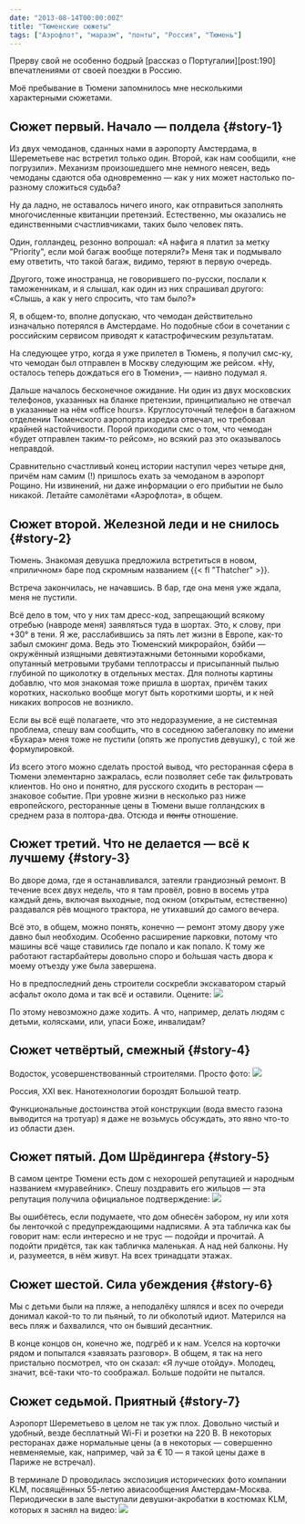 ```yaml
---
date: "2013-08-14T00:00:00Z"
title: "Тюменские сюжеты"
tags: ["Аэрофлот", "маразм", "понты", "Россия", "Тюмень"]
---
```


Прерву свой не особенно бодрый [рассказ о Португалии][post:190] впечатлениями от своей поездки в Россию.

Моё пребывание в Тюмени запомнилось мне несколькими характерными сюжетами.

<!--more-->

## Сюжет первый. Начало — полдела {#story-1}

Из двух чемоданов, сданных нами в аэропорту Амстердама, в Шереметьеве нас встретил только один. Второй, как нам сообщили, «не погрузили». Механизм произошедшего мне немного неясен, ведь чемоданы сдаются оба одновременно — как у них может настолько по-разному сложиться судьба?

Ну да ладно, не оставалось ничего иного, как отправиться заполнять многочисленные квитанции претензий. Естественно, мы оказались не единственными счастливчиками, таких было человек пять.

Один, голландец, резонно вопрошал: «А нафига я платил за метку "Priority", если мой багаж вообще потеряли?» Меня так и подмывало ему ответить, что такой багаж, видимо, теряют в первую очередь.

Другого, тоже иностранца, не говорившего по-русски, послали к таможенникам, и я слышал, как один из них спрашивал другого: «Слышь, а как у него спросить, что там было?»

Я, в общем-то, вполне допускаю, что чемодан действительно изначально потерялся в Амстердаме. Но подобные сбои в сочетании с российским сервисом приводят к катастрофическим результатам.

На следующее утро, когда я уже прилетел в Тюмень, я получил смс-ку, что чемодан был отправлен в Москву следующим же рейсом. «Ну, осталось теперь дождаться его в Тюмени», — наивно подумал я.

Дальше началось бесконечное ожидание. Ни один из двух московских телефонов, указанных на бланке претензии, принципиально не отвечал в указанные на нём «office hours». Круглосуточный телефон в багажном отделении Тюменского аэропорта изредка отвечал, но требовал крайней настойчивости. Порой приходили смс о том, что чемодан «будет отправлен таким-то рейсом», но всякий раз это оказывалось неправдой.

Сравнительно счастливый конец истории наступил через четыре дня, причём нам самим (!) пришлось ехать за чемоданом в аэропорт Рощино. Ни извинений, ни даже информации о его прибытии не было никакой. Летайте самолётами «Аэрофлота», в общем.

## Сюжет второй. Железной леди и не снилось {#story-2}

Тюмень. Знакомая девушка предложила встретиться в новом, «приличном» баре под скромным названием {{< fl "Thatcher" >}}.

Встреча закончилась, не начавшись. В бар, где она меня уже ждала, меня не пустили.

Всё дело в том, что у них там дресс-код, запрещающий всякому отребью (навроде меня) заявляться туда в шортах. Это, к слову, при +30° в тени. Я же, расслабившись за пять лет  жизни в Европе, как-то забыл смокинг дома. Ведь это Тюменский микрорайон, бэйби — окружённый изящными девятиэтажными бетонными коробками, опутанный метровыми трубами теплотрассы и присыпанный пылью глубиной по щиколотку в отдельных местах. Для полноты картины добавлю, что моя знакомая тоже пришла в шортах, причём таких коротких, насколько вообще могут быть короткими шорты, и к ней никаких вопросов не возникло.

Если вы всё ещё полагаете, что это недоразумение, а не системная проблема, спешу вам сообщить, что в соседнюю забегаловку по имени «Бухара» меня тоже не пустили (опять же пропустив девушку), с той же формулировкой.

Из всего этого можно сделать простой вывод, что ресторанная сфера в Тюмени элементарно зажралась, если позволяет себе так фильтровать клиентов. Но оно и понятно, для русского сходить в ресторан — знаковое событие. При уровне жизни в несколько раз ниже европейского, ресторанные цены в Тюмени выше голландских в среднем раза в полтора-два. Отсюда и ~~понты~~ отношение.

## Сюжет третий. Что не делается — всё к лучшему {#story-3}

Во дворе дома, где я останавливался, затеяли грандиозный ремонт. В течение всех двух недель, что я там провёл, ровно в восемь утра каждый день, включая выходные, под окном (открытым, естественно) раздавался рёв мощного трактора, не утихавший до самого вечера.

Всё это, в общем, можно понять, конечно — ремонт этому двору уже давно был необходим. Особенно расширение парковки, потому что машины всё чаще ставились где попало и как попало. К тому же работают гастарбайтеры довольно споро и бо́льшая часть двора к моему отъезду уже была завершена.

Но в предпоследний день строители соскребли экскаватором старый асфальт около дома и так всё и оставили. Оцените:
![](img:3.bp.blogspot.com/-EMIanXUKsvw/Ugvgj5td0YI/AAAAAAAAZRk/-GWutJ9A0JM/s1600/20130809_131834.picasaweb.jpg:a)

По этому невозможно даже ходить. А что, например, делать людям с детьми, колясками, или, упаси Боже, инвалидам?

## Сюжет четвёртый, смежный {#story-4}

Водосток, усовершенствованный строителями. Просто фото:
![](img:4.bp.blogspot.com/-kGpG6OdzV3g/UgvglABe2TI/AAAAAAAAZRs/jSZYcIqSgTU/s1600/20130809_131942.picasaweb.jpg:a)

Россия, XXI век. Нанотехнологии бороздят Большой театр.

Функциональные достоинства этой конструкции (вода вместо газона выводится на тротуар) я даже не возьмусь обсуждать, это явно что-то из области дзен.

## Сюжет пятый. Дом Шрёдингера {#story-5}

В самом центре Тюмени есть дом с нехорошей репутацией и народным названием «муравейник». Спешу поздравить его жильцов — эта репутация получила официальное подтверждение:
![](img:3.bp.blogspot.com/-2soWdjsZ7W4/UgvgiOdMDiI/AAAAAAAAZRc/AcTIVsTRymw/s1600/20130807_182104.picasaweb.jpg:a)

Вы ошибётесь, если подумаете, что дом обнесён забором, ну или хотя бы ленточкой с предупреждающими надписями. А эта табличка как бы говорит нам: если интересно и не трус — подойди и прочитай. А подойти придётся, так как табличка маленькая. А над ней балконы. Ну и, разумеется, в нём живут. На всех тринадцати этажах.

## Сюжет шестой. Сила убеждения {#story-6}

Мы с детьми были на пляже, а неподалёку шлялся и всех по очереди донимал какой-то то ли пьяный, то ли обколотый идиот. Матерился на весь пляж и бахвалился, что он бывший десантник.

В конце концов он, конечно же, подгрёб и к нам. Уселся на корточки рядом и попытался «завязать разговор». В общем, я так на него пристально посмотрел, что он сказал: «Я лучше отойду». Молодец, значит, всё-таки что-то соображал. Больше подойти не пытался.

## Сюжет седьмой. Приятный {#story-7}

Аэропорт Шереметьево в целом не так уж плох. Довольно чистый и удобный, везде бесплатный Wi-Fi и розетки на 220 В. В некоторых ресторанах даже нормальные цены (а в некоторых — совершенно невменяемые, как, например, чай за € 10 — я такой цены даже в Париже не встречал).

В терминале D проводилась экспозиция исторических фото компании KLM, посвящённых 55-летию авиасообщения Амстердам-Москва. Периодически в зале выступали девушки-акробатки в костюмах KLM, которых я заснял на видео:
![](youtube:k_i4Pi16pO4)
